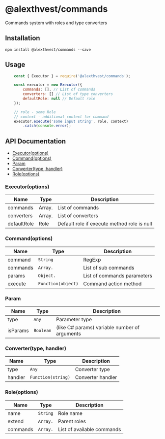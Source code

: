 # @alexthvest/commands

Commands system with roles and type converters

## Installation

`npm install @alexthvest/commands --save`

## Usage

``` js
    const { Executor } = require('@alexthvest/commands');

    const executor = new Executor({
        commands: [], // List of commands
        converters: [] // List of type converters
        defaultRole: null // Default role
    });

    // role - some Role
    // context - additional context for command
    executor.execute('some input string', role, context)
        .catch(console.error);
```

## API Documentation

* [Executor(options)](#Executor)
* [Command(options)](#Command)
* [Param](#Param)
* [Converter(type, handler)](#Converter)
* [Role(options)](#Role)

<a name="Executor"></a>
### Executor(options)

| Name | Type | Description |
| ---- | ---- | ----------- |
| commands | Array.<Command> | List of commands |
| converters | Array.<Converter> | List of converters |
| defaultRole | Role | Default role if execute method role is null |

<a name="Command"></a>
### Command(options)

| Name | Type | Description |
| ---- | ---- | ----------- |
| command | <code>String | RegExp</code> | Command |
| commands | <code>Array.<Command></code> | List of sub commands |
| params | <code>Object.<Param></code> | List of commands parameters |
| execute | <code>Function(object)</object> | Command action method |

<a name="Param"></a>
### Param

| Name | Type | Description |
| ---- | ---- | ----------- |
| type | <code>Any<code> | Parameter type |
| isParams | <code>Boolean</code> | (like C# params) variable number of arguments |

<a name="Converter"></a>
### Converter(type, handler)

| Name | Type | Description |
| ---- | ---- | ----------- |
| type | <code>Any</code> | Converter type |
| handler | <code>Function(string)</code> | Converter handler |

<a name="Role"></a>
### Role(options)

| Name | Type | Description |
| ---- | ---- | ----------- |
| name | <code>String</code> | Role name |
| extend | <code>Array.<Role></code> | Parent roles |
| commands | <code>Array.<Command></code> | List of available commands |